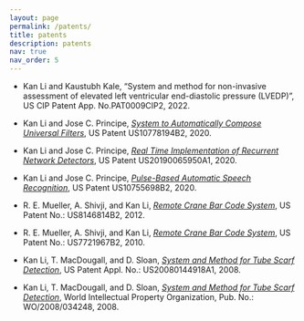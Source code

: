 ```yaml
---
layout: page
permalink: /patents/
title: patents
description: patents
nav: true
nav_order: 5
---
```


* Kan Li and Kaustubh Kale, “System and method for non-invasive assessment of elevated left ventricular end-diastolic pressure (LVEDP)”, US CIP Patent App. No.PAT0009CIP2, 2022.

* Kan Li and Jose C. Principe, [*System to Automatically Compose Universal Filters*](https://patents.google.com/patent/US10778194B2), US Patent US10778194B2, 2020.

* Kan Li and Jose C. Principe, [*Real Time Implementation of Recurrent Network Detectors*](https://patents.google.com/patent/US20190065950A1), US Patent US20190065950A1, 2020.

* Kan Li and Jose C. Principe, [*Pulse-Based Automatic Speech Recognition*](https://patents.google.com/patent/US10755698B2), US Patent US10755698B2, 2020.

* R. E. Mueller, A. Shivji, and Kan Li, [*Remote Crane Bar Code System*](https://patents.google.com/patent/US8146814B2), US Patent No.: US8146814B2, 2012.

* R. E. Mueller, A. Shivji, and Kan Li, [*Remote Crane Bar Code System*](https://patents.google.com/patent/US7721967B2), US Patent No.: US7721967B2, 2010.

* Kan Li, T. MacDougall, and D. Sloan, [*System and Method for Tube Scarf Detection*](https://patents.google.com/patent/US20080144918A1), US Patent Appl. No.:  US20080144918A1, 2008.

* Kan Li, T. MacDougall, and D. Sloan, [*System and Method for Tube Scarf Detection*](https://patentscope.wipo.int/search/en/detail.jsf?docId=WO2008034248), World Intellectual Property Organization, Pub. No.:  WO/2008/034248, 2008.
